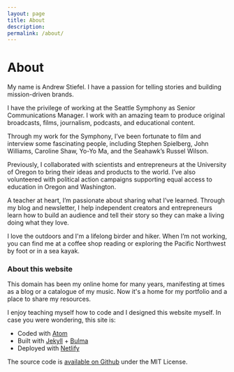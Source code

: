 ```yaml
---
layout: page
title: About
description:
permalink: /about/
---
```


<h1 class="is-size-1-tablet">About</h1>

<p class="intro is-size-5-tablet">My name is Andrew Stiefel. I have a passion for telling stories and building mission-driven brands.</p>

I have the privilege of working at the Seattle Symphony as Senior Communications Manager. I work with an amazing team to produce original broadcasts, films, journalism, podcasts, and educational content.

Through my work for the Symphony, I’ve been fortunate to film and interview some fascinating people, including Stephen Spielberg, John Williams, Caroline Shaw, Yo-Yo Ma, and the Seahawk’s Russel Wilson.

Previously, I collaborated with scientists and entrepreneurs at the University of Oregon to bring their ideas and products to the world. I’ve also volunteered with political action campaigns supporting equal access to education in Oregon and Washington.

A teacher at heart, I’m passionate about sharing what I’ve learned. Through my blog and newsletter, I help independent creators and entrepreneurs learn how to build an audience and tell their story so they can make a living doing what they love.

I love the outdoors and I'm a lifelong birder and hiker. When I’m not working, you can find me at a coffee shop reading or exploring the Pacific Northwest by foot or in a sea kayak.


### About this website

This domain has been my online home for many years, manifesting at times as a blog or a catalogue of my music. Now it's a home for my portfolio and a place to share my resources.

I enjoy teaching myself how to code and I designed this website myself. In case you were wondering, this site is:

* Coded with [Atom](https://atom.io/)
* Built with [Jekyll](http://jekyllrb.com/) + [Bulma](https://bulma.io/)
* Deployed with [Netlify](https://www.netlify.com)

The source code is [available on Github](https://github.com/andrewstiefel/andrewstiefel.com/) under the MIT License.
